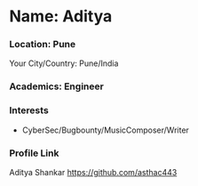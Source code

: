 # Name: Aditya

### Location: Pune

Your City/Country: Pune/India

### Academics: Engineer

### Interests

- CyberSec/Bugbounty/MusicComposer/Writer

### Profile Link

Aditya Shankar https://github.com/asthac443

